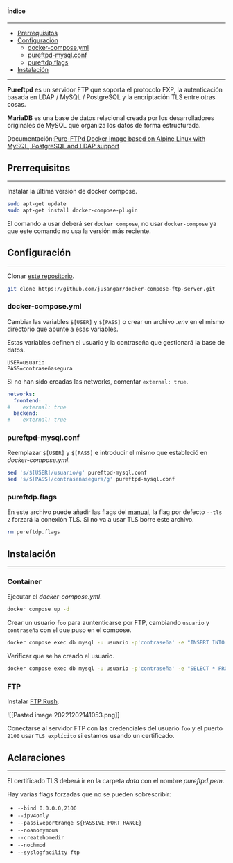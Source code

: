 
#### Índice
---
- [Prerrequisitos](#Prerrequisitos)
- [Configuración](#Configuración)
	- [docker-compose.yml](#docker-compose.yml)
	- [pureftpd-mysql.conf](#pureftpd-mysql.conf)
	- [pureftdp.flags](#pureftdp.flags)
- [Instalación](#Instalación)
---

**Pureftpd** es un servidor FTP que soporta el protocolo FXP, la autenticación basada en LDAP / MySQL / PostgreSQL y la encriptación TLS entre otras cosas.

**MariaDB** es una base de datos relacional creada por los desarrolladores originales de MySQL que organiza los datos de forma estructurada.

Documentación:[Pure-FTPd Docker image based on Alpine Linux with MySQL, PostgreSQL and LDAP support](https://github.com/crazy-max/docker-pure-ftpd)


## Prerrequisitos
---

Instalar la última versión de docker compose.

```sh
sudo apt-get update
sudo apt-get install docker-compose-plugin
```

El comando a usar deberá ser `docker compose`, no usar `docker-compose` ya que este comando no usa la versión más reciente.


## Configuración
---

Clonar [este repositorio](https://github.com/jusangar/docker-compose-ftp-server).

```sh
git clone https://github.com/jusangar/docker-compose-ftp-server.git
```

### docker-compose.yml

Cambiar las variables `$[USER]` y `$[PASS]` o crear un archivo _.env_ en el mismo directorio que apunte a esas variables.

Estas variables definen el usuario y la contraseña que gestionará la base de datos.

```env
USER=usuario
PASS=contraseñasegura
```

Si no han sido creadas las networks, comentar `external: true`.

```yml
networks:  
  frontend:  
#    external: true 
  backend:  
#    external: true
```

### pureftpd-mysql.conf

Reemplazar `$[USER]` y `$[PASS]` e introducir el mismo que estableció en _docker-compose.yml_.

```sh
sed 's/$[USER]/usuario/g' pureftpd-mysql.conf
sed 's/$[PASS]/contraseñasegura/g' pureftpd-mysql.conf
```

### pureftdp.flags

En este archivo puede añadir las flags del [manual](https://linux.die.net/man/8/pure-ftpd), la flag por defecto `--tls 2` forzará la conexión TLS. Si no va a usar TLS borre este archivo.

```sh
rm pureftdp.flags
```


## Instalación
---

### Container

Ejecutar el _docker-compose.yml_.

```sh
docker compose up -d
```

Crear un usuario `foo` para auntenticarse por FTP, cambiando `usuario` y `contraseña` con el que puso en el compose.

```sh
docker compose exec db mysql -u usuario -p'contraseña' -e "INSERT INTO users (User,Password,Uid,Gid,Dir) VALUES ('foo',ENCRYPT('test'),'1003','1005','/
```

Verificar que se ha creado el usuario.

```sh
docker compose exec db mysql -u usuario -p'contraseña' -e "SELECT * FROM users;" pureftpd
```

### FTP

Instalar [FTP Rush](https://www.wftpserver.com/ftprush.htm).

![[Pasted image 20221202141053.png]]

Conectarse al servidor FTP con las credenciales del usuario `foo` y el puerto `2100` usar `TLS explícito` si estamos usando un certificado.

## Aclaraciones
---

El certificado TLS deberá ir en la carpeta _data_ con el nombre _pureftpd.pem_.

Hay varias flags forzadas que no se pueden sobrescribir:
- `--bind 0.0.0.0,2100`
- `--ipv4only`
- `--passiveportrange ${PASSIVE_PORT_RANGE}`
- `--noanonymous`
- `--createhomedir`
- `--nochmod`
- `--syslogfacility ftp`


